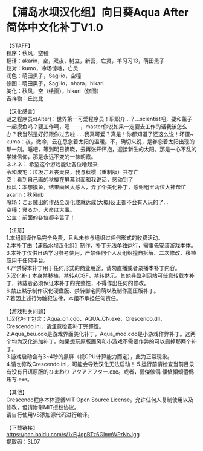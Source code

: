 # 【浦岛水坝汉化组】向日葵Aqua After 简体中文化补丁V1.0  
  
【STAFF】  
程序：秋风，空穜  
翻译：akarin，空，双夜，树立，新吾，亡灵，羊习习13，萌田熏子  
校对：kumo，冷场惊魂，亡灵  
润色：萌田熏子，Sagilio，空穜  
修图：萌田熏子，Sagilio，ohara，hikari  
美化：秋风，空（绘画），hikari（修图）  
吉祥物：丘比比  
  
【汉化感言】  
谜之程序员x(Alter)：世界第一可爱程序员！职职介...？...scientist吧，要和薰子一起摸鱼吗？要工作啊，嗯－－，master你说如果一定要去工作的话我该怎么办？我当然是好好跟你过去啦……我真可爱？真是！你都知道了还这么说！坏蛋~  
kumo：夜，微冷，云在思念着太阳的温暖。不，确切来说，是眷恋着太阳出现的那一刻。睡吧，等到明日拂晓，云再张开怀抱，迎接新生的太阳。那是一心不乱的学妹信仰，那是永远不变的一抹朝霞。  
ネネネ： 希望这个游戏能让各位噜起来  
令和废宅：垃圾ごお丧天良，我与秋樱（重制版）共存亡  
空：看到自己画的秋樱在屏幕对面和我说话，感动到了  
秋风：本想摸鱼，结果画风太感人，弄了个美化补丁，感谢组里两位大神帮忙  
akarin：秋风nb  
冷场：ごぉ贼出的作品全汉化成就达成(大概)反正都不会有人玩的了…  
空穜：寝るか、犬命は大事。  
公主：前面的各位都辛苦了！  
  
【注意】  
1.本组翻译作品完全免费，且从未参与组织过任何形式的收费活动。  
2.本补丁由【浦岛水坝汉化组】制作，补丁无法单独运行，需事先安装游戏本体。  
3.本补丁仅供日语学习参考使用，严禁任何个人及组织擅自拆解、二次修改、移植应用于任何平台。  
4.严禁将本补丁用于任何形式的商业用途，请勿直播或者录播本补丁内容。   
5.汉化补丁本身禁移植，禁转ACGF，禁转黙示。其他非盈利网站可任意转载本补丁，转载者必须保证本补丁的完整性，不得作出任何的修改。    
6.禁止黙示制作汉化硬盘版、禁转御宅同萌以及制作高压版补丁。  
7.若因上述行为触犯法律，本组不承担任何责任。  
  
【游戏相关问题】  
1.汉化补丁包含：Aqua_cn.cdo、AQUA_CN.exe、Crescendo.dll、Crescendo.ini，请注意检查补丁完整性。  
2.Aqua_beu.cdo是游戏界面美化补丁，Aqua_mod.cdo是小游戏作弊补丁。这两个均为汉化追加补丁。如果想玩原版画风和小游戏不需要作弊的可以删掉那两个补丁。  
3.游戏启动会有3~4秒的黑屏（视CPU计算能力而定），此为正常现象。  
4.请勿修改Crescendo.ini，可能会导致汉化无法启动！ 
5.运行前请检查当前目录有没有日语原版的ひまわり アクアアフター.exe。或者，傂傑傢傝 傾僋傾傾僼僞乕丂.exe。  
  
【其他】  
Crescendo程序本体遵循MIT Open Source License。允许任何人复制使用以及修改，但请附带MIT授权协议。  
请自行使用VS添加源代码进行编译。  

【下载链接】  
https://pan.baidu.com/s/1xFjJopBTz6GlmnWPrNoJgg  
提取码：3L07   
